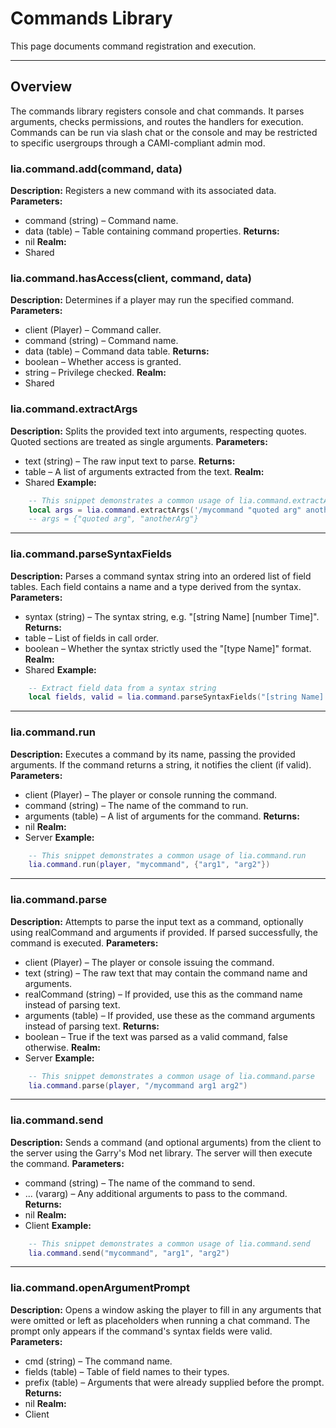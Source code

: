 # Commands Library

This page documents command registration and execution.

---

## Overview

The commands library registers console and chat commands. It parses arguments, checks permissions, and routes the handlers for execution. Commands can be run via slash chat or the console and may be restricted to specific usergroups through a CAMI-compliant admin mod.

### lia.command.add(command, data)

    
**Description:**
Registers a new command with its associated data.
**Parameters:**
* command (string) – Command name.
* data (table) – Table containing command properties.
**Returns:**
* nil
**Realm:**
* Shared

### lia.command.hasAccess(client, command, data)

**Description:**
Determines if a player may run the specified command.
**Parameters:**
* client (Player) – Command caller.
* command (string) – Command name.
* data (table) – Command data table.
**Returns:**
* boolean – Whether access is granted.
* string – Privilege checked.
**Realm:**
* Shared

### lia.command.extractArgs

**Description:**
Splits the provided text into arguments, respecting quotes.
Quoted sections are treated as single arguments.
**Parameters:**
* text (string) – The raw input text to parse.
**Returns:**
* table – A list of arguments extracted from the text.
**Realm:**
* Shared
**Example:**
```lua
    -- This snippet demonstrates a common usage of lia.command.extractArgs
    local args = lia.command.extractArgs('/mycommand "quoted arg" anotherArg')
    -- args = {"quoted arg", "anotherArg"}
```

---


### lia.command.parseSyntaxFields

    
**Description:**
Parses a command syntax string into an ordered list of field tables.
Each field contains a name and a type derived from the syntax.
**Parameters:**
* syntax (string) – The syntax string, e.g. "[string Name] [number Time]".
**Returns:**
* table – List of fields in call order.
* boolean – Whether the syntax strictly used the "[type Name]" format.
**Realm:**
* Shared
**Example:**
```lua
    -- Extract field data from a syntax string
    local fields, valid = lia.command.parseSyntaxFields("[string Name] [number Time]")
```

---


### lia.command.run

    
**Description:**
Executes a command by its name, passing the provided arguments.
If the command returns a string, it notifies the client (if valid).
**Parameters:**
* client (Player) – The player or console running the command.
* command (string) – The name of the command to run.
* arguments (table) – A list of arguments for the command.
**Returns:**
* nil
**Realm:**
* Server
**Example:**
```lua
    -- This snippet demonstrates a common usage of lia.command.run
    lia.command.run(player, "mycommand", {"arg1", "arg2"})
```

---


### lia.command.parse

    
**Description:**
Attempts to parse the input text as a command, optionally using realCommand
and arguments if provided. If parsed successfully, the command is executed.
**Parameters:**
* client (Player) – The player or console issuing the command.
* text (string) – The raw text that may contain the command name and arguments.
* realCommand (string) – If provided, use this as the command name instead of parsing text.
* arguments (table) – If provided, use these as the command arguments instead of parsing text.
**Returns:**
* boolean – True if the text was parsed as a valid command, false otherwise.
**Realm:**
* Server
**Example:**
```lua
    -- This snippet demonstrates a common usage of lia.command.parse
    lia.command.parse(player, "/mycommand arg1 arg2")
```

---


### lia.command.send

    
**Description:**
Sends a command (and optional arguments) from the client to the server using the
Garry's Mod net library. The server will then execute the command.
**Parameters:**
* command (string) – The name of the command to send.
* ... (vararg) – Any additional arguments to pass to the command.
**Returns:**
* nil
**Realm:**
* Client
**Example:**
```lua
    -- This snippet demonstrates a common usage of lia.command.send
    lia.command.send("mycommand", "arg1", "arg2")
```

---


### lia.command.openArgumentPrompt

    
**Description:**
Opens a window asking the player to fill in any arguments that were
omitted or left as placeholders when running a chat command. The
prompt only appears if the command's syntax fields were valid.
**Parameters:**
* cmd (string) – The command name.
* fields (table) – Table of field names to their types.
* prefix (table) – Arguments that were already supplied before the prompt.
**Returns:**
* nil
**Realm:**
* Client
